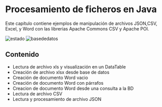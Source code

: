 # Procesamiento de ficheros en Java
Este capítulo contiene ejemplos de manipulación de archivos JSON,CSV, Excel, y Word con las librerias Apache Commons CSV y Apache POI.

![estado](https://img.shields.io/badge/estado-activo-success) ![basededatos](https://img.shields.io/badge/base%20de%20datos-si-success)

## Contenido
- Lectura de archivo xls y visualización en un DataTable
- Creación de archivo xlsx desde base de datos
- Creación de documento Word vacio
- Creación de documento Word con párrafos
- Creacion de documento Word desde una consulta a la BD
- Lectura de archivo CSV
- Lectura y procesamiento de archivo JSON
